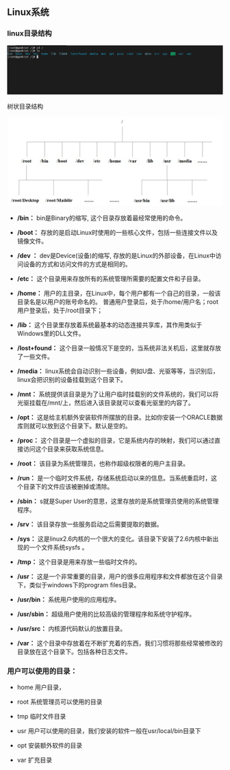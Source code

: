 
## Linux系统

### linux目录结构

![](./assets/linux_4.png)

树状目录结构

![](./assets/linux_3.png)


* **/bin：** bin是Binary的缩写, 这个目录存放着最经常使用的命令。

* **/boot：** 存放的是启动Linux时使用的一些核心文件，包括一些连接文件以及镜像文件。

* **/dev ：** dev是Device(设备)的缩写, 存放的是Linux的外部设备，在Linux中访问设备的方式和访问文件的方式是相同的。

* **/etc：**  这个目录用来存放所有的系统管理所需要的配置文件和子目录。

* **/home：** 用户的主目录，在Linux中，每个用户都有一个自己的目录，一般该目录名是以用户的账号命名的。 普通用户登录后，处于/home/用户名；root用户登录后，处于/root目录下；

* **/lib：** 这个目录里存放着系统最基本的动态连接共享库，其作用类似于Windows里的DLL文件。

* **/lost+found：** 这个目录一般情况下是空的，当系统非法关机后，这里就存放了一些文件。

* **/media：** linux系统会自动识别一些设备，例如U盘、光驱等等，当识别后，linux会把识别的设备挂载到这个目录下。

* **/mnt：** 系统提供该目录是为了让用户临时挂载别的文件系统的，我们可以将光驱挂载在/mnt/上，然后进入该目录就可以查看光驱里的内容了。

* **/opt：** 这是给主机额外安装软件所摆放的目录。比如你安装一个ORACLE数据库则就可以放到这个目录下。默认是空的。

* **/proc：**  这个目录是一个虚拟的目录，它是系统内存的映射，我们可以通过直接访问这个目录来获取系统信息。

* **/root：** 该目录为系统管理员，也称作超级权限者的用户主目录。

* **/run：** 是一个临时文件系统，存储系统启动以来的信息。当系统重启时，这个目录下的文件应该被删掉或清除。

* **/sbin：** s就是Super User的意思，这里存放的是系统管理员使用的系统管理程序。

* **/srv：** 该目录存放一些服务启动之后需要提取的数据。

* **/sys：** 这是linux2.6内核的一个很大的变化。该目录下安装了2.6内核中新出现的一个文件系统sysfs 。

* **/tmp：** 这个目录是用来存放一些临时文件的。

* **/usr：** 这是一个非常重要的目录，用户的很多应用程序和文件都放在这个目录下，类似于windows下的program files目录。

* **/usr/bin：** 系统用户使用的应用程序。

* **/usr/sbin：** 超级用户使用的比较高级的管理程序和系统守护程序。

* **/usr/src：** 内核源代码默认的放置目录。

* **/var：** 这个目录中存放着在不断扩充着的东西，我们习惯将那些经常被修改的目录放在这个目录下。包括各种日志文件。

### 用户可以使用的目录：

* home 用户目录，

* root 系统管理员可以使用的目录

* tmp 临时文件目录

* usr 用户可以使用的目录，我们安装的软件一般在usr/local/bin目录下

* opt 安装额外软件的目录

* var 扩充目录


